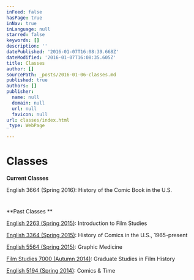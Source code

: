 ```yaml
---
inFeed: false
hasPage: true
inNav: true
inLanguage: null
starred: false
keywords: []
description: ''
datePublished: '2016-01-07T16:08:39.668Z'
dateModified: '2016-01-07T16:08:35.605Z'
title: Classes
author: []
sourcePath: _posts/2016-01-06-classes.md
published: true
authors: []
publisher:
  name: null
  domain: null
  url: null
  favicon: null
url: classes/index.html
_type: WebPage

---
```

# Classes

**Current Classes**

English 3664 (Spring 2016): History of the Comic Book in the U.S.

# 

**Past Classes **

[English 2263 (Spring 2015)][0]: Introduction to Film Studies

[English 3364 (Spring 2015)][1]: History of Comics in the U.S., 1965-present

[English 5564 (Spring 2015)][2]: Graphic Medicine

[Film Studies 7000 (Autumn 2014)][3]: Graduate Studies in Film History

[English 5194 (Spring 2014)][4]: Comics & Time

[0]: https://docs.google.com/document/d/1SXLO8tyu8_pOrHXzvP3rFatkfMQo48kHfiCugjj9S6g/pub
[1]: https://docs.google.com/document/d/1-3BYC9YmJBXknilWIiddpt40f8nCZ3uMpYkD8fhFcXk/pub
[2]: https://docs.google.com/document/d/1Cx68Ihx14Yx2knmuI0xjuBswwKxD2f_BaDaGnBUR_B8/pub
[3]: https://docs.google.com/document/d/1fnel78_j6cnTzdITHC4IWAUytS2BMR3PLKlh5-cS_h4/pub
[4]: https://docs.google.com/document/d/16WBbWch_snxpzM3LIfOKwqIZzvEiIrIZ8nqjvfuJFm4/pub